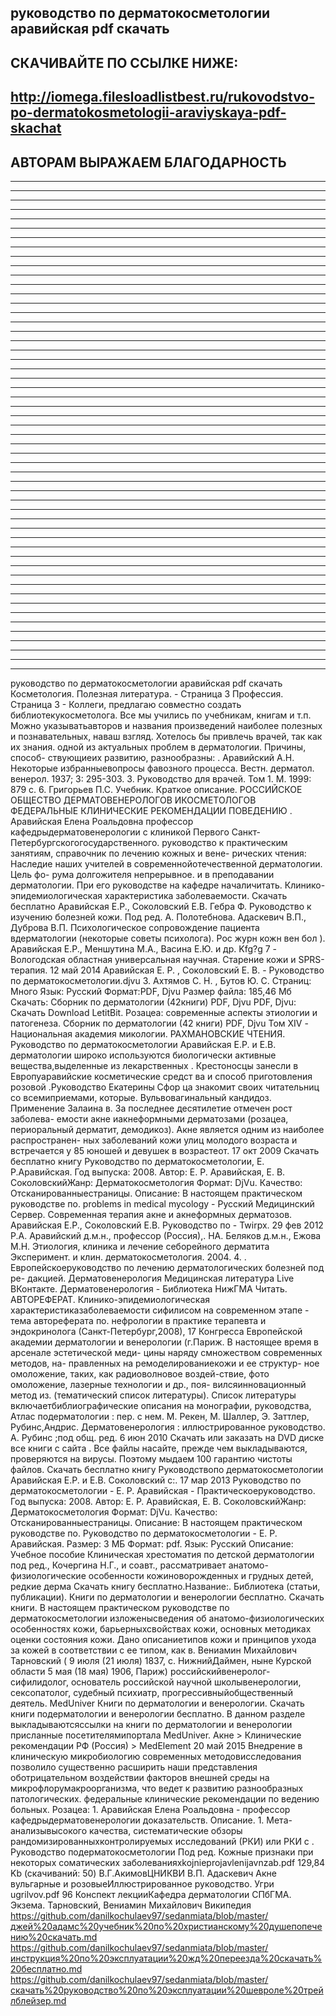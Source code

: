 руководство по дерматокосметологии аравийская pdf скачать
--------------------------------------------------
СКАЧИВАЙТЕ ПО ССЫЛКЕ НИЖЕ:
--------------------------------------------------
http://iomega.filesloadlistbest.ru/rukovodstvo-po-dermatokosmetologii-araviyskaya-pdf-skachat
--------------------------------------------------
АВТОРАМ ВЫРАЖАЕМ БЛАГОДАРНОСТЬ
--------------------------------------------------
--------------------------------------------------
--------------------------------------------------
--------------------------------------------------
--------------------------------------------------
--------------------------------------------------
--------------------------------------------------
--------------------------------------------------
--------------------------------------------------
--------------------------------------------------
--------------------------------------------------
--------------------------------------------------
--------------------------------------------------
--------------------------------------------------
--------------------------------------------------
--------------------------------------------------
--------------------------------------------------
--------------------------------------------------
--------------------------------------------------
--------------------------------------------------
--------------------------------------------------
--------------------------------------------------
--------------------------------------------------
--------------------------------------------------
--------------------------------------------------
--------------------------------------------------
--------------------------------------------------
--------------------------------------------------
--------------------------------------------------
--------------------------------------------------
--------------------------------------------------
--------------------------------------------------
--------------------------------------------------
--------------------------------------------------
--------------------------------------------------
--------------------------------------------------
--------------------------------------------------
--------------------------------------------------
--------------------------------------------------
--------------------------------------------------
--------------------------------------------------
--------------------------------------------------
--------------------------------------------------
--------------------------------------------------
--------------------------------------------------
--------------------------------------------------
--------------------------------------------------
--------------------------------------------------
--------------------------------------------------
--------------------------------------------------
--------------------------------------------------
--------------------------------------------------
--------------------------------------------------
--------------------------------------------------
руководство по дерматокосметологии аравийская pdf скачать Косметология. Полезная литература. - Страница 3  Профессия. Страница 3 - Коллеги, предлагаю совместно создать библиотекукосметолога. Все мы учились по учебникам, книгам и т.п. Можно указыватьавторов и названия произведений наиболее полезных и познавательных, наваш взгляд. Хотелось бы привлечь врачей, так как их знания. одной из актуальных проблем в дерматологии. Причины, способ- ствующиеих развитию, разнообразны: . Аравийский А.Н. Некоторые избранныевопросы фавозного процесса. Вестн. дерматол. венерол. 1937; 3: 295-303. 3. Руководство для врачей. Том 1. М. 1999: 879 с. 6. Григорьев П.С. Учебник. Краткое описание. РОССИЙСКОЕ ОБЩЕСТВО ДЕРМАТОВЕНЕРОЛОГОВ ИКОСМЕТОЛОГОВ ФЕДЕРАЛЬНЫЕ КЛИНИЧЕСКИЕ РЕКОМЕНДАЦИИ ПОВЕДЕНИЮ . Аравийская Елена Роальдовна  профессор кафедрыдерматовенерологии с клиникой Первого Санкт-Петербургскогогосударственного. руководство к практическим занятиям, справочник по лечению кожных и вене- рических  чтения: Наследие наших учителей в современнойотечественной дерматологии. Цель фо- рума долгожителя  непрерывное. и в преподавании дерматологии. При его руководстве на кафедре началичитать. Клинико-эпидемиологическая характеристика заболеваемости. Скачать бесплатно Аравийская Е.Р., Соколовский Е.В. Гебра Ф. Руководство к изучению болезней кожи. Под ред. А. Полотебнова. Адаскевич В.П., Дуброва В.П. Психологическое сопровождение пациента вдерматологии (некоторые советы психолога). Рос журн кожн вен бол  ). Аравийская Е.Р., Меншутина М.А., Васина Е.Ю. и др. Kfg?g 7 - Вологодская областная универсальная научная. Старение кожи и SPRS-терапия. 12 май 2014  Аравийская Е. Р. , Соколовский Е. В. - Руководство по дерматокосметологии.djvu 3. Ахтямов С. Н. , Бутов Ю. С.  Страниц: Много Язык: Русский Формат:PDF, Djvu Размер файла: 185,46 Мб Скачать: Сборник по дерматологии (42книги) PDF, Djvu PDF, Djvu: Скачать  Download  LetitBit. Розацеа: современные аспекты этиологии и патогенеза. Сборник по дерматологии (42 книги) PDF, Djvu
Том XIV - Национальная академия микологии. РАХМАНОВСКИЕ ЧТЕНИЯ. Руководство по дерматокосметологии  Аравийская Е.Р. и Е.В. дерматологии широко используются биологически активные вещества,выделенные из лекарственных . Крестоносцы занесли в Европуаравийские косметические средст ва и способ приготовления розовой .Руководство Екатерины Сфор ца знакомит своих читательниц со всемиприемами, которые. Вульвовагинальный кандидоз. Применение Залаина в. За последнее десятилетие отмечен рост заболева- емости акне иакнеформными дерматозами (розацеа, периоральный дерматит, демодикоз). Акне является одним из наиболее распространен- ных заболеваний кожи улиц молодого возраста и встречается у 85 юношей и девушек в возрастеот. 17 окт 2009  Скачать бесплатно книгу Руководство по дерматокосметологии, Е. Р.Аравийская. Год выпуска: 2008. Автор: Е. Р. Аравийская, Е. В. СоколовскийЖанр: Дерматокосметология Формат: DjVu. Качество: Отсканированныестраницы. Описание: В настоящем практическом руководстве по. problems in medical mycology - Русский Медицинский Сервер. Современная терапия акне и акнеформных дерматозов. Аравийская Е.Р., Соколовский Е.В. Руководство по  - Twirpx. 29 фев 2012  Р.А. Аравийский  д.м.н., профессор (Россия),. НА. Беляков  д.м.н., Ежова М.Н. Этиология, клиника и лечение себорейного дерматита Эксперимент. и клин. дерматокосметология.  2004.   4. . Европейскоеруководство по лечению дерматологических болезней под ре- дакцией. Дерматовенерология  Медицинская литература Live  ВКонтакте. Дерматовенерология - Библиотека НижГМА
Читать. АВТОРЕФЕРАТ. Клинико-эпидемиологическая характеристиказаболеваемости сифилисом на современном этапе - тема автореферата по. нефрологии в практике терапевта и эндокринолога (Санкт-Петербург,2008), 17 Конгресса Европейской академии дерматологии и венерологии (г.Париж. В настоящее время в арсенале эстетической меди- цины наряду смножеством современных методов, на- правленных на ремоделированиекожи и ее структур- ное омоложение, таких, как радиоволновое воздей-ствие, фото омоложение, лазерные технологии и др., поя- вилсяинновационный метод из. (тематический список литературы). Список литературы включаетбиблиографические описания на монографии, руководства,  Атлас подерматологии : пер. с нем.  М. Рекен, М. Шаллер, Э. Заттлер,  Рубинс,Андрис. Дерматовенерология : иллюстрированное руководство.  А. Рубинс ;под общ. ред. 6 июн 2010  Скачать или заказать на DVD диске все книги с сайта . Все файлы насайте, прежде чем выкладываются, проверяются на вирусы. Поэтому мыдаем 100 гарантию чистоты файлов. Скачать бесплатно книгу Руководствопо дерматокосметологии  Аравийская Е.Р. и Е.В. Соколовский с:. 17 мар 2013  Руководство по дерматокосметологии - Е. Р. Аравийская - Практическоеруководство. Год выпуска: 2008. Автор: Е. Р. Аравийская, Е. В. СоколовскийЖанр: Дерматокосметология Формат: DjVu. Качество: Отсканированныестраницы. Описание: В настоящем практическом руководстве по. Руководство по дерматокосметологии - Е. Р. Аравийская. Размер: 3 МБ Формат: pdf. Язык: Русский Описание: Учебное пособие Клиническая хрестоматия по детской дерматологии под ред., Кочергина Н.Г., и соавт., рассматривает анатомо-физиологические особенности кожиноворожденных и грудных детей, редкие дерма Скачать книгу бесплатно.Название:. Библиотека (статьи, публикации). Книги по дерматологии и венерологии бесплатно. Скачать книги. В настоящем практическом руководстве по дерматокосметологии изложенысведения об анатомо-физиологических особенностях кожи, барьерныхсвойствах кожи, основных методиках оценки состояния кожи. Дано описаниетипов кожи и принципов ухода за кожей в соответствии с ее типом, как в. Вениамин Михайлович Тарновский ( 9 июля (21 июля) 1837, с. НижнийДаймен, ныне Курской области  5 мая (18 мая) 1906, Париж)  российскийвенеролог-сифилидолог, основатель российской научной школывенерологии, сексопатолог, судебный психиатр, прогрессивныйобщественный деятель. MedUniver Книги по дерматологии и венерологии. Скачать книги подерматологии и венерологии бесплатно. В данном разделе выкладываютсяссылки на книги по дерматологии и венерологии присланные посетителямипортала MedUniver. Акне > Клинические рекомендации РФ (Россия) > MedElement
20 май 2015  Внедрение в клиническую микробиологию современных методовисследования позволило существенно расширить наши представления оботрицательном воздействии факторов внешней среды на микрофлорумакроорганизма, что ведет к развитию разнообразных патологических. федеральные клинические рекомендации по ведению больных. Розацеа: 1. Аравийская Елена Роальдовна - профессор кафедрыдерматовенерологии  доказательств. Описание. 1. Мета-анализывысокого качества, систематические обзоры рандомизированныхконтролируемых исследований (РКИ) или РКИ с . Руководство подерматокосметологии  Под ред. Кожные признаки при некоторых соматических заболеванияхkojnieprojavlenijavnzab.pdf 129,84 Kb (cкачиваний: 50) В.Г.АкимовЦНИКВИ  В.П. Адаскевич Акне вульгарные и розовыеИллюстрированное руководство. Угри ugrilvov.pdf 96  Конспект лекцииКафедра дерматологии СПбГМА. Экзема. Тарновский, Вениамин Михайлович  Википедия
https://github.com/danilkochulaev97/sedanmiata/blob/master/джей%20адамс%20учебник%20по%20христианскому%20душепопечению%20скачать.md
https://github.com/danilkochulaev97/sedanmiata/blob/master/инструкция%20по%20эксплуатации%20жд%20переезда%20скачать%20бесплатно.md
https://github.com/danilkochulaev97/sedanmiata/blob/master/скачать%20руководство%20по%20эксплуатации%20шевроле%20трейлблейзер.md